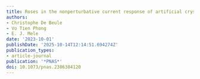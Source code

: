 ```yaml
---
title: Roses in the nonperturbative current response of artificial crystals
authors:
- Christophe De Beule
- Vo Tien Phong
- E. J. Mele
date: '2023-10-01'
publishDate: '2025-10-14T12:14:51.694274Z'
publication_types:
- article-journal
publication: '*PNAS*'
doi: 10.1073/pnas.2306384120
---
```

